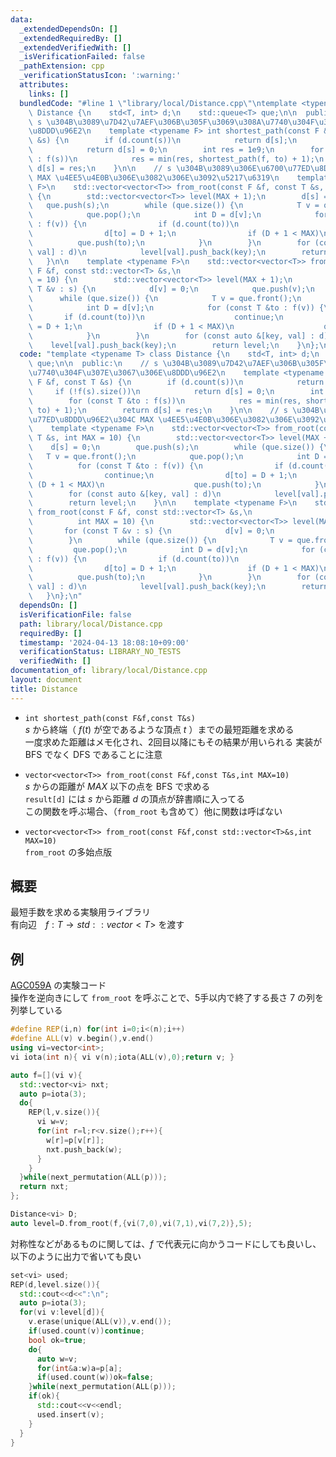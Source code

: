 ```yaml
---
data:
  _extendedDependsOn: []
  _extendedRequiredBy: []
  _extendedVerifiedWith: []
  _isVerificationFailed: false
  _pathExtension: cpp
  _verificationStatusIcon: ':warning:'
  attributes:
    links: []
  bundledCode: "#line 1 \"library/local/Distance.cpp\"\ntemplate <typename T> class\
    \ Distance {\n    std<T, int> d;\n    std::queue<T> que;\n\n  public:\n    //\
    \ s \u304B\u3089\u7D42\u7AEF\u306B\u305F\u3069\u308A\u7740\u304F\u307E\u3067\u306E\
    \u8DDD\u96E2\n    template <typename F> int shortest_path(const F &f, const T\
    \ &s) {\n        if (d.count(s))\n            return d[s];\n        if (!f(s).size())\n\
    \            return d[s] = 0;\n        int res = 1e9;\n        for (const T &to\
    \ : f(s))\n            res = min(res, shortest_path(f, to) + 1);\n        return\
    \ d[s] = res;\n    }\n\n    // s \u304B\u3089\u306E\u6700\u77ED\u8DDD\u96E2\u304C\
    \ MAX \u4EE5\u4E0B\u306E\u3082\u306E\u3092\u5217\u6319\n    template <typename\
    \ F>\n    std::vector<vector<T>> from_root(const F &f, const T &s, int MAX = 10)\
    \ {\n        std::vector<vector<T>> level(MAX + 1);\n        d[s] = 0;\n     \
    \   que.push(s);\n        while (que.size()) {\n            T v = que.front();\n\
    \            que.pop();\n            int D = d[v];\n            for (const T &to\
    \ : f(v)) {\n                if (d.count(to))\n                    continue;\n\
    \                d[to] = D + 1;\n                if (D + 1 < MAX)\n          \
    \          que.push(to);\n            }\n        }\n        for (const auto &[key,\
    \ val] : d)\n            level[val].push_back(key);\n        return level;\n \
    \   }\n\n    template <typename F>\n    std::vector<vector<T>> from_root(const\
    \ F &f, const std::vector<T> &s,\n                                     int MAX\
    \ = 10) {\n        std::vector<vector<T>> level(MAX + 1);\n        for (const\
    \ T &v : s) {\n            d[v] = 0;\n            que.push(v);\n        }\n  \
    \      while (que.size()) {\n            T v = que.front();\n            que.pop();\n\
    \            int D = d[v];\n            for (const T &to : f(v)) {\n         \
    \       if (d.count(to))\n                    continue;\n                d[to]\
    \ = D + 1;\n                if (D + 1 < MAX)\n                    que.push(to);\n\
    \            }\n        }\n        for (const auto &[key, val] : d)\n        \
    \    level[val].push_back(key);\n        return level;\n    }\n};\n"
  code: "template <typename T> class Distance {\n    std<T, int> d;\n    std::queue<T>\
    \ que;\n\n  public:\n    // s \u304B\u3089\u7D42\u7AEF\u306B\u305F\u3069\u308A\
    \u7740\u304F\u307E\u3067\u306E\u8DDD\u96E2\n    template <typename F> int shortest_path(const\
    \ F &f, const T &s) {\n        if (d.count(s))\n            return d[s];\n   \
    \     if (!f(s).size())\n            return d[s] = 0;\n        int res = 1e9;\n\
    \        for (const T &to : f(s))\n            res = min(res, shortest_path(f,\
    \ to) + 1);\n        return d[s] = res;\n    }\n\n    // s \u304B\u3089\u306E\u6700\
    \u77ED\u8DDD\u96E2\u304C MAX \u4EE5\u4E0B\u306E\u3082\u306E\u3092\u5217\u6319\n\
    \    template <typename F>\n    std::vector<vector<T>> from_root(const F &f, const\
    \ T &s, int MAX = 10) {\n        std::vector<vector<T>> level(MAX + 1);\n    \
    \    d[s] = 0;\n        que.push(s);\n        while (que.size()) {\n         \
    \   T v = que.front();\n            que.pop();\n            int D = d[v];\n  \
    \          for (const T &to : f(v)) {\n                if (d.count(to))\n    \
    \                continue;\n                d[to] = D + 1;\n                if\
    \ (D + 1 < MAX)\n                    que.push(to);\n            }\n        }\n\
    \        for (const auto &[key, val] : d)\n            level[val].push_back(key);\n\
    \        return level;\n    }\n\n    template <typename F>\n    std::vector<vector<T>>\
    \ from_root(const F &f, const std::vector<T> &s,\n                           \
    \          int MAX = 10) {\n        std::vector<vector<T>> level(MAX + 1);\n \
    \       for (const T &v : s) {\n            d[v] = 0;\n            que.push(v);\n\
    \        }\n        while (que.size()) {\n            T v = que.front();\n   \
    \         que.pop();\n            int D = d[v];\n            for (const T &to\
    \ : f(v)) {\n                if (d.count(to))\n                    continue;\n\
    \                d[to] = D + 1;\n                if (D + 1 < MAX)\n          \
    \          que.push(to);\n            }\n        }\n        for (const auto &[key,\
    \ val] : d)\n            level[val].push_back(key);\n        return level;\n \
    \   }\n};\n"
  dependsOn: []
  isVerificationFile: false
  path: library/local/Distance.cpp
  requiredBy: []
  timestamp: '2024-04-13 18:08:10+09:00'
  verificationStatus: LIBRARY_NO_TESTS
  verifiedWith: []
documentation_of: library/local/Distance.cpp
layout: document
title: Distance
---
```


* ```int shortest_path(const F&f,const T&s)```  
$s$ から終端（ $f(t)$ が空であるような頂点 $t$ ）までの最短距離を求める  
一度求めた距離はメモ化され、2回目以降にもその結果が用いられる
実装が BFS でなく DFS であることに注意

* ```vector<vector<T>> from_root(const F&f,const T&s,int MAX=10)```  
$s$ からの距離が $MAX$ 以下の点を BFS で求める  
```result[d]``` には $s$ から距離 $d$ の頂点が辞書順に入ってる  
この関数を呼ぶ場合、（```from_root``` も含めて）他に関数は呼ばない

* ```vector<vector<T>> from_root(const F&f,const std::vector<T>&s,int MAX=10)```  
```from_root``` の多始点版

## 概要
最短手数を求める実験用ライブラリ  
有向辺　$f:T\rightarrow std::vector<T>$ を渡す  

## 例
[AGC059A](https://atcoder.jp/contests/agc059/tasks/agc059_a) の実験コード  
操作を逆向きにして ```from_root``` を呼ぶことで、5手以内で終了する長さ 7 の列を列挙している
```cpp
#define REP(i,n) for(int i=0;i<(n);i++)
#define ALL(v) v.begin(),v.end()
using vi=vector<int>;
vi iota(int n){ vi v(n);iota(ALL(v),0);return v; }

auto f=[](vi v){
  std::vector<vi> nxt;
  auto p=iota(3);
  do{
    REP(l,v.size()){
      vi w=v;
      for(int r=l;r<v.size();r++){
        w[r]=p[v[r]];
        nxt.push_back(w);
      }
    }
  }while(next_permutation(ALL(p)));
  return nxt;
};

Distance<vi> D;
auto level=D.from_root(f,{vi(7,0),vi(7,1),vi(7,2)},5);
```
対称性などがあるものに関しては、$f$ で代表元に向かうコードにしても良いし、以下のように出力で省いても良い
```cpp
set<vi> used;
REP(d,level.size()){
  std::cout<<d<<":\n";
  auto p=iota(3);
  for(vi v:level[d]){
    v.erase(unique(ALL(v)),v.end());
    if(used.count(v))continue;
    bool ok=true;
    do{
      auto w=v;
      for(int&a:w)a=p[a];
      if(used.count(w))ok=false;
    }while(next_permutation(ALL(p)));
    if(ok){
      std::cout<<v<<endl;
      used.insert(v);
    }
  }
}
```
